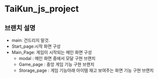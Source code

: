 # TaiKun_js_project

## 브랜치 설명
- main: 건드리지 말것.
- Start_page:시작 화면 구성
- Main_Page: 게임이 시작되는 메인 화면 구성
    - modal : 메인 화면 중에서 모달 구현 브랜치
    - Game_page : 중앙 게임 기능 구현 브랜치
    - Storage_page : 게임 기능아래 아이템 재고 보여주는 화면 기능 구현 브랜치